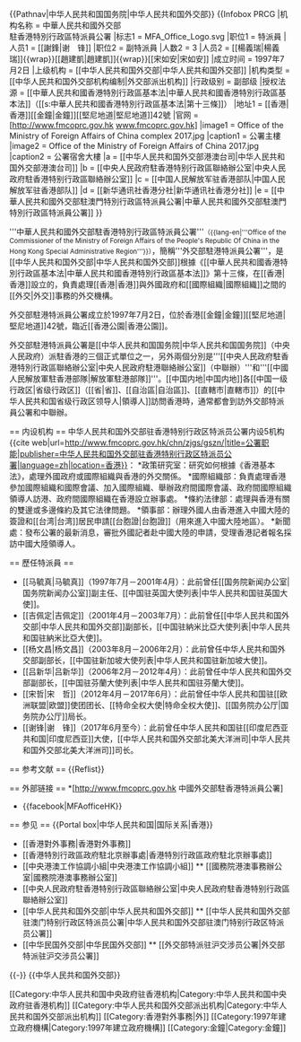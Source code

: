{{Pathnav|中华人民共和国国务院|中华人民共和国外交部}}
{{Infobox PRCG
|机构名称 = 中華人民共和國外交部<br />駐香港特別行政區特派員公署
|标志1 = MFA_Office_Logo.svg
|职位1 = 特派員
|人员1 = [[謝鋒|谢　锋]]
|职位2 = 副特派員
|人数2 = 3
|人员2 = [[楊義瑞|楊義瑞]]{{wrap}}[[趙建凱|趙建凱]]{{wrap}}[[宋如安|宋如安]]
|成立时间 = 1997年7月2日
|上级机构 = [[中华人民共和国外交部|中华人民共和国外交部]]
|机构类型 = [[中华人民共和国外交部机构编制|外交部派出机构]]
|行政级别 = 副部级
|授权法源 = [[中華人民共和國香港特別行政區基本法|中華人民共和國香港特別行政區基本法]]（[[s:中華人民共和國香港特別行政區基本法|第十三條]]）
|地址1 = [[香港|香港]][[金鐘|金鐘]][[堅尼地道|堅尼地道]]42號
|官网 = [http://www.fmcoprc.gov.hk www.fmcoprc.gov.hk]
|image1 = Office of the Ministry of Foreign Affairs of China complex 2017.jpg
|caption1 = 公署主樓
|image2 = Office of the Ministry of Foreign Affairs of China 2017.jpg
|caption2 = 公署宿舍大樓
|a = [[中华人民共和国外交部港澳台司|中华人民共和国外交部港澳台司]]
|b = [[中央人民政府駐香港特别行政區聯絡辦公室|中央人民政府駐香港特别行政區聯絡辦公室]]
|c = [[中国人民解放军驻香港部队|中国人民解放军驻香港部队]]
|d = [[新华通讯社香港分社|新华通讯社香港分社]]
|e = [[中華人民共和國外交部駐澳門特別行政區特派員公署|中華人民共和國外交部駐澳門特別行政區特派員公署]]
}}

'''中華人民共和國外交部駐香港特別行政區特派員公署'''<small>（{{lang-en|'''Office of the Commissioner of the Ministry of Foreign Affairs of the People's Republic Of China in the Hong Kong Special Administrative Region'''}}）</small>，簡稱'''外交部駐港特派員公署'''，是[[中华人民共和国外交部|中华人民共和国外交部]]根據《[[中華人民共和國香港特別行政區基本法|中華人民共和國香港特別行政區基本法]]》第十三條，在[[香港|香港]]設立的，負責處理[[香港|香港]]與外國政府和[[國際組織|國際組織]]之間的[[外交|外交]]事務的外交機構。

外交部駐港特派員公署成立於1997年7月2日，位於香港[[金鐘|金鐘]][[堅尼地道|堅尼地道]]42號，臨近[[香港公園|香港公園]]。

外交部駐港特派員公署是[[中华人民共和国国务院|中华人民共和国国务院]]（中央人民政府）派駐香港的三個正式單位之一，另外兩個分別是'''[[中央人民政府駐香港特別行政區聯絡辦公室|中央人民政府駐港聯絡辦公室]]（中聯辦）'''和'''[[中國人民解放軍駐香港部隊|解放軍駐港部隊]]'''。[[中国内地|中国内地]]各[[中国一级行政区|省级行政区]]（[[省|省]]、[[自治區|自治區]]、[[直轄市|直轄市]]）的[[中华人民共和国省级行政区领导人|領導人]]訪問香港時，通常都會到訪外交部特派員公署和中聯辦。

== 内设机构 ==
中华人民共和国外交部驻香港特别行政区特派员公署内设5机构<ref>{{cite web|url=http://www.fmcoprc.gov.hk/chn/zjgs/gszn/|title=公署职能|publisher=中华人民共和国外交部驻香港特别行政区特派员公署|language=zh|location=香港}}</ref>：
*政策研究室：研究如何根據《香港基本法》，處理外國政府或國際組織與香港的外交關係。
*國際組織部：負責處理香港參加國際組織和國際會議、加入國際組織、舉辦政府間國際會議、政府間國際組織領導人訪港、政府間國際組織在香港設立辦事處。
*條約法律部：處理與香港有關的雙邊或多邊條約及其它法律問題。
*領事部：辦理外國人由香港進入中國大陸的簽證和[[台湾|台湾]]居民申請[[台胞證|台胞證]]（用來進入中國大陸地區）。
*新聞處：發布公署的最新消息，審批外國記者赴中國大陸的申請，受理香港記者報名採訪中國大陸領導人。

== 歷任特派員 ==
* [[马毓真|马毓真]]（1997年7月－2001年4月）：此前曾任[[国务院新闻办公室|国务院新闻办公室]]副主任、[[中国驻英国大使列表|中华人民共和国驻英国大使]]。
* [[吉佩定|吉佩定]]（2001年4月－2003年7月）：此前曾任[[中华人民共和国外交部|中华人民共和国外交部]]副部长，[[中国驻納米比亞大使列表|中华人民共和国驻納米比亞大使]]。  
* [[杨文昌|杨文昌]]（2003年8月－2006年2月）：此前曾任中华人民共和国外交部副部长，[[中国驻新加坡大使列表|中华人民共和国驻新加坡大使]]。
* [[吕新华|吕新华]]（2006年2月－2012年4月）：此前曾任中华人民共和国外交部副部长，[[中国驻芬蘭大使列表|中华人民共和国驻芬蘭大使]]。
* [[宋哲|宋　哲]]（2012年4月－2017年6月）：此前曾任中华人民共和国驻[[欧洲联盟|欧盟]]使团团长、[[特命全权大使|特命全权大使]]、[[国务院办公厅|国务院办公厅]]局长。
* [[谢锋|谢　锋]]（2017年6月至今）：此前曾任中华人民共和国驻[[印度尼西亚共和国|印度尼西亚]]大使，[[中华人民共和国外交部北美大洋洲司|中华人民共和国外交部北美大洋洲司]]司长。

== 参考文献 ==
{{Reflist}}

== 外部链接 ==
*[http://www.fmcoprc.gov.hk 中國外交部駐香港特派員公署]
* {{facebook|MFAofficeHK}}

== 参见 ==
{{Portal box|中华人民共和国|国际关系|香港}}
* [[香港對外事務|香港對外事務]]
* [[香港特別行政區政府駐北京辦事處|香港特別行政區政府駐北京辦事處]]
* [[中央港澳工作協調小組|中央港澳工作協調小組]]
** [[國務院港澳事務辦公室|國務院港澳事務辦公室]]
* [[中央人民政府駐香港特别行政區聯絡辦公室|中央人民政府駐香港特别行政區聯絡辦公室]]
* [[中华人民共和国外交部|中华人民共和国外交部]]
** [[中华人民共和国外交部驻澳门特别行政区特派员公署|中华人民共和国外交部驻澳门特别行政区特派员公署]]
* [[中华民国外交部|中华民国外交部]]
** [[外交部特派驻沪交涉员公署|外交部特派驻沪交涉员公署]]

{{-}}
{{中华人民共和国外交部}}

[[Category:中华人民共和国中央政府驻香港机构|Category:中华人民共和国中央政府驻香港机构]]
[[Category:中华人民共和国外交部派出机构|Category:中华人民共和国外交部派出机构]]
[[Category:香港對外事務|外]]
[[Category:1997年建立政府機構|Category:1997年建立政府機構]]
[[Category:金鐘|Category:金鐘]]